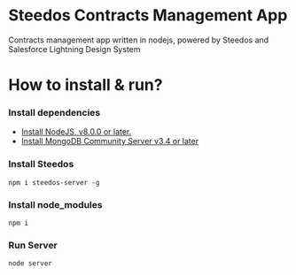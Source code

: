 # Steedos Contracts Management App
Contracts management app written in nodejs, powered by Steedos and Salesforce Lightning Design System

# How to install & run?

### Install dependencies 
- [Install NodeJS, v8.0.0 or later.](https://nodejs.org/en/)
- [Install MongoDB Community Server v3.4 or later](https://www.mongodb.com/download-center/community)

### Install Steedos
```
npm i steedos-server -g
```

### Install node_modules
```
npm i
```

### Run Server
```
node server
```
